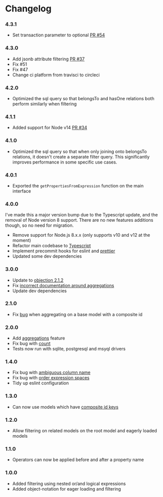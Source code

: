 # Changelog

### 4.3.1

- Set transaction parameter to optional [PR #54](https://github.com/tandg-digital/objection-filter/pull/54)

### 4.3.0

- Add jsonb attribute filtering [PR #37](https://github.com/tandg-digital/objection-filter/pull/37)
- Fix #51
- Fix #47
- Change ci platform from travisci to circleci
### 4.2.0

- Optimized the sql query so that belongsTo and hasOne relations both perform similarly when filtering

### 4.1.1

  - Added support for Node v14 [PR #34](https://github.com/tandg-digital/objection-filter/pull/34)

### 4.1.0

- Optimized the sql query so that when only joining onto belongsTo relations, it doesn't create a separate filter query. This significantly improves performance in some specific use cases.

### 4.0.1

- Exported the `getPropertiesFromExpression` function on the main interface

### 4.0.0

I've made this a major version bump due to the Typescript update, and the removal of Node version 8 support. There are no new features additions though, so no need for migration.

- Remove support for Node.js 8.x.x (only supports v10 and v12 at the moment)
- Refactor main codebase to [Typescript](https://www.typescriptlang.org/)
- Implement precommit hooks for eslint and [prettier](https://github.com/prettier/prettier)
- Updated some dev dependencies

### 3.0.0

* Update to [objection 2.1.2](https://github.com/tandg-digital/objection-filter/issues/28)
* Fix [incorrect documentation around aggregations](https://github.com/tandg-digital/objection-filter/issues/25)
* Update dev dependencies

### 2.1.0

* Fix [bug](https://github.com/tandg-digital/objection-filter/issues/14) when aggregating on a base model with a composite id

### 2.0.0

* Add [aggregations](doc/AGGREGATIONS.md) feature
* Fix bug with [count](https://github.com/tandg-digital/objection-filter/pull/13)
* Tests now run with sqlite, postgresql and msyql drivers

### 1.4.0

* Fix bug with [ambiguous column name](https://github.com/tandg-digital/objection-filter/pull/12)
* Fix bug with [order expression spaces](https://github.com/tandg-digital/objection-filter/pull/11)
* Tidy up eslint configuration

### 1.3.0

* Can now use models which have [composite id keys](https://github.com/tandg-digital/objection-filter/pull/10)

### 1.2.0

* Allow filtering on related models on the root model and eagerly loaded models

### 1.1.0

* Operators can now be applied before and after a property name

### 1.0.0

* Added filtering using nested or/and logical expressions
* Added object-notation for eager loading and filtering
